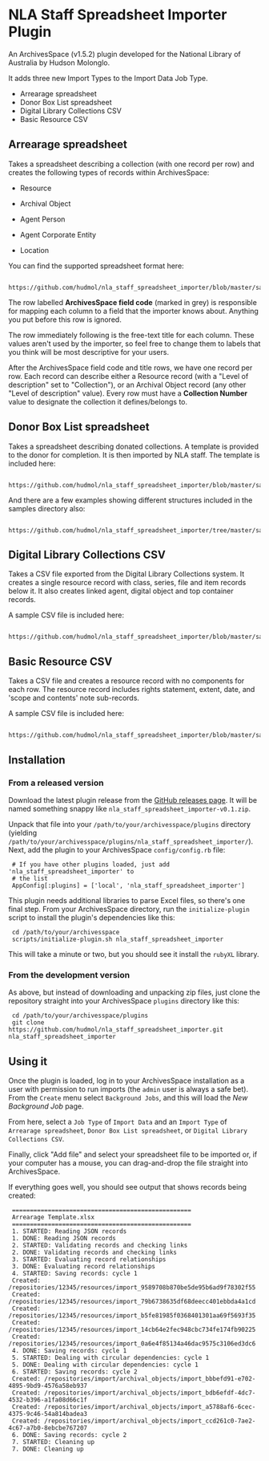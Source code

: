 NLA Staff Spreadsheet Importer Plugin
=====================================

An ArchivesSpace (v1.5.2) plugin developed for the National Library of Australia by Hudson Molonglo.

It adds three new Import Types to the Import Data Job Type.

  * Arrearage spreadsheet
  * Donor Box List spreadsheet
  * Digital Library Collections CSV
  * Basic Resource CSV


Arrearage spreadsheet
---------------------

Takes a spreadsheet
describing a collection (with one record per row) and creates the
following types of records within ArchivesSpace:

  * Resource

  * Archival Object

  * Agent Person

  * Agent Corporate Entity

  * Location

You can find the supported spreadsheet format here:

     https://github.com/hudmol/nla_staff_spreadsheet_importer/blob/master/samples/Arrearage%20Template.xlsx

The row labelled **ArchivesSpace field code** (marked in grey) is
responsible for mapping each column to a field that the importer knows
about.  Anything you put before this row is ignored.

The row immediately following is the free-text title for each column.
These values aren't used by the importer, so feel free to change them
to labels that you think will be most descriptive for your users.

After the ArchivesSpace field code and title rows, we have one record
per row.  Each record can describe either a Resource record (with a
"Level of description" set to "Collection"), or an Archival Object
record (any other "Level of description" value).  Every row must have
a **Collection Number** value to designate the collection it
defines/belongs to.


Donor Box List spreadsheet
--------------------------

Takes a spreadsheet describing donated collections. A template is provided
to the donor for completion. It is then imported by NLA staff. The template
is included here:

     https://github.com/hudmol/nla_staff_spreadsheet_importer/blob/master/samples/Donor%20Box%20List%20Template.xlsx

And there are a few examples showing different structures included in the samples directory also:

     https://github.com/hudmol/nla_staff_spreadsheet_importer/tree/master/samples


Digital Library Collections CSV
-------------------------------

Takes a CSV file exported from the Digital Library Collections system. It creates a single resource
record with class, series, file and item records below it. It also creates linked agent, digital object
and top container records.

A sample CSV file is included here:

     https://github.com/hudmol/nla_staff_spreadsheet_importer/blob/master/samples/dlc.csv


Basic Resource CSV
------------------

Takes a CSV file and creates a resource record with no components for each row. The resource record
includes rights statement, extent, date, and 'scope and contents' note sub-records.

A sample CSV file is included here:

      https://github.com/hudmol/nla_staff_spreadsheet_importer/blob/master/samples/basic_resource.csv


## Installation

### From a released version

Download the latest plugin release from the
[GitHub releases page](https://github.com/hudmol/nla_staff_spreadsheet_importer/releases).
It will be named something snappy like
`nla_staff_spreadsheet_importer-v0.1.zip`.

Unpack that file into your `/path/to/your/archivesspace/plugins`
directory (yielding
`/path/to/your/archivesspace/plugins/nla_staff_spreadsheet_importer/`).
Next, add the plugin to your ArchivesSpace `config/config.rb` file:

     # If you have other plugins loaded, just add 'nla_staff_spreadsheet_importer' to
     # the list
     AppConfig[:plugins] = ['local', 'nla_staff_spreadsheet_importer']

This plugin needs additional libraries to parse Excel files, so
there's one final step.  From your ArchivesSpace directory, run the
`initialize-plugin` script to install the plugin's dependencies like
this:

     cd /path/to/your/archivesspace
     scripts/initialize-plugin.sh nla_staff_spreadsheet_importer

This will take a minute or two, but you should see it install the
`rubyXL` library.


### From the development version

As above, but instead of downloading and unpacking zip files, just
clone the repository straight into your ArchivesSpace `plugins`
directory like this:

     cd /path/to/your/archivesspace/plugins
     git clone https://github.com/hudmol/nla_staff_spreadsheet_importer.git nla_staff_spreadsheet_importer


## Using it

Once the plugin is loaded, log in to your ArchivesSpace installation
as a user with permission to run imports (the `admin` user is always a
safe bet).  From the  `Create` menu select `Background Jobs`, and this
will load the *New Background Job* page.

From here, select a `Job Type` of `Import Data` and an `Import Type`
of `Arrearage spreadsheet`, `Donor Box List spreadsheet`, or
`Digital Library Collections CSV`.

Finally, click "Add file" and select your spreadsheet file to be
imported or, if your computer has a mouse, you can drag-and-drop the
file straight into ArchivesSpace.

If everything goes well, you should see output that shows records
being created:

     ==================================================
     Arrearage Template.xlsx
     ==================================================
     1. STARTED: Reading JSON records
     1. DONE: Reading JSON records
     2. STARTED: Validating records and checking links
     2. DONE: Validating records and checking links
     3. STARTED: Evaluating record relationships
     3. DONE: Evaluating record relationships
     4. STARTED: Saving records: cycle 1
     Created: /repositories/12345/resources/import_9589708b870be5de95b6ad9f78302f55
     Created: /repositories/12345/resources/import_79b6738635df68deecc401ebbda4a1cd
     Created: /repositories/12345/resources/import_b5fe81985f0368401301aa69f5693f35
     Created: /repositories/12345/resources/import_14cb64e2fec948cbc734fe174fb90225
     Created: /repositories/12345/resources/import_0a6e4f85134a46dac9575c3106ed3dc6
     4. DONE: Saving records: cycle 1
     5. STARTED: Dealing with circular dependencies: cycle 1
     5. DONE: Dealing with circular dependencies: cycle 1
     6. STARTED: Saving records: cycle 2
     Created: /repositories/import/archival_objects/import_bbbefd91-e702-4895-9bd9-4576a58eb937
     Created: /repositories/import/archival_objects/import_bdb6efdf-4dc7-4532-b396-a1fa08d66c1f
     Created: /repositories/import/archival_objects/import_a5788af6-6cec-4375-9c46-54a814badea3
     Created: /repositories/import/archival_objects/import_ccd261c0-7ae2-4c67-a7b0-8ebcbe767207
     6. DONE: Saving records: cycle 2
     7. STARTED: Cleaning up
     7. DONE: Cleaning up

